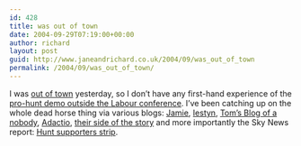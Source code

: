 ```yaml
---
id: 428
title: was out of town
date: 2004-09-29T07:19:00+00:00
author: richard
layout: post
guid: http://www.janeandrichard.co.uk/2004/09/was_out_of_town
permalink: /2004/09/was_out_of_town/
---
```

I was [out of town](http://www.sourceo2.com/Events/2004+Annual+Event/default.htm) yesterday, so I don&#8217;t have any first-hand experience of the [pro-hunt demo outside the Labour conference](http://news.bbc.co.uk/1/hi/uk_politics/3695786.stm). I&#8217;ve been catching up on the whole dead horse thing via various blogs: [Jamie](http://jamie.message.uk.com/blog.php?id=104&offset=0), [Iestyn](http://iestyn.net/mainBlog/archives/000087.php), [Tom&#8217;s Blog of a nobody](http://hplovejet.blogspot.com/), [Adactio](http://adactio.com/journal/display.php/20040928220735.xml), [their side of the story](http://www.countryside-alliance.com/content/view/535/146/) and more importantly the Sky News report: [Hunt supporters strip](http://www.sky.com/skynews/article/0,,30000-13229707,00.html).